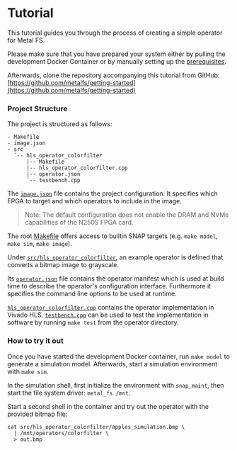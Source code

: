 # Tutorial 

This tutorial guides you through the process of creating a simple operator for Metal FS.

Please make sure that you have prepared your system either by pulling the development Docker Container or by manually setting up the [prerequisites](prerequisites.html).

Afterwards, clone the repository accompanying this tutorial from GitHub: [https://github.com/metalfs/getting-started](https://github.com/metalfs/getting-started)

### Project Structure

The project is structured as follows:
```
- Makefile
- image.json
- src
  `-- hls_operator_colorfilter
      |-- Makefile
      |-- hls_operator_colorfilter.cpp
      |-- operator.json
      `-- testbench.cpp
```

The [`image.json`](https://github.com/metalfs/getting-started/tree/master/image.json) file contains the project configuration: It specifies which FPGA to target and which operators to include in the image.

> Note: The default configuration does not enable the DRAM and NVMe capabilities of the N250S FPGA card.

The root [Makefile](https://github.com/metalfs/getting-started/tree/master/Makefile) offers access to builtin SNAP targets (e.g. `make model`, `make sim`, `make image`).

Under [`src/hls_operator_colorfilter`](https://github.com/metalfs/getting-started/tree/master/src/hls_operator_colorfilter), an example operator is defined that converts a bitmap image to grayscale.

Its [`operator.json`](https://github.com/metalfs/getting-started/tree/master/src/hls_operator_colorfilter/operator.json) file contains the operator manifest which is used at build time to describe the operator's configuration interface. Furthermore it specifies the command line options to be used at runtime.

[`hls_operator_colorfilter.cpp`](https://github.com/metalfs/getting-started/tree/master/src/hls_operator_colorfilter/hls_operator_colorfilter.cpp) contains the operator implementation in Vivado HLS. [`testbench.cpp`](https://github.com/metalfs/getting-started/tree/master/src/hls_operator_colorfilter/testbench.cpp) can be used to test the implementation in software by running `make test` from the operator directory.

### How to try it out

Once you have started the development Docker container, run `make model` to generate a simulation model. Afterwards, start a simulation environment with `make sim`.

In the simulation shell, first initialize the environment with `snap_maint`, then start the file system driver: `metal_fs /mnt`.

Start a second shell in the container and try out the operator with the provided bitmap file:
```
cat src/hls_operator_colorfilter/apples_simulation.bmp \
  | /mnt/operators/colorfilter \
  > out.bmp
```
